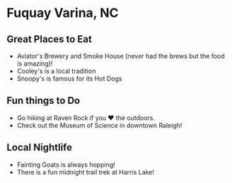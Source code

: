 # Fuquay Varina, NC

## Great Places to Eat

- Aviator's Brewery and Smoke House (never had the brews but the food is amazing)!
- Cooley's is a local tradition
- Snoopy's is famous for its Hot Dogs

## Fun things to Do

- Go hiking at Raven Rock if you :heart: the outdoors.
- Check out the Museum of Science in downtown Raleigh!

## Local Nightlife

- Fainting Goats is always hopping!
- There is a fun midnight trail trek at Harris Lake!

